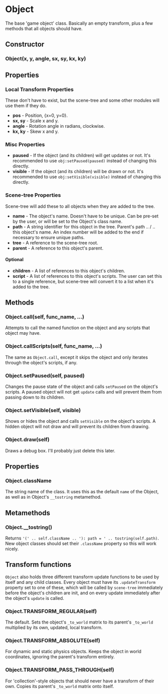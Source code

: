 Object
======

The base 'game object' class. Basically an empty transform, plus a few methods that all objects should have.

Constructor
-----------

### Object(x, y, angle, sx, sy, kx, ky)

Properties
----------

### Local Transform Properties
These don't have to exist, but the scene-tree and some other modules will use them if they do.
* **pos** - Position, {x=0, y=0}.
* **sx, sy** - Scale x and y.
* **angle** - Rotation angle in radians, clockwise.
* **kx, ky** - Skew x and y.

### Misc Properties
* **paused** - If the object (and its children) will get updates or not. It's recommended to use `obj:setPaused(paused)` instead of changing this directly. 
* **visible** - If the object (and its children) will be drawn or not. It's recommended to use `obj:setVisible(visible)` instead of changing this directly.

### Scene-tree Properties
Scene-tree will add these to all objects when they are added to the tree.
* **name** - The object's name. Doesn't have to be unique. Can be pre-set by the user, or will be set to the Object's class name.
* **path** - A string identifier for this object in the tree. Parent's path .. / .. this object's name. An index number will be added to the end if necessary to ensure unique paths.
* **tree** - A reference to the scene-tree root.
* **parent** - A reference to this object's parent.

#### Optional
 * **children** - A list of references to this object's children.
 * **script** - A list of references to this object's scripts. The user can set this to a single reference, but scene-tree will convert it to a list when it's added to the tree.

Methods
-------

### Object.call(self, func_name, ...)
Attempts to call the named function on the object and any scripts that object may have.

### Object.callScripts(self, func_name, ...)
The same as `Object.call`, except it skips the object and only iterates through the object's scripts, if any.

### Object.setPaused(self, paused)
Changes the pause state of the object and calls `setPaused` on the object's scripts. A paused object will not get `update` calls and will prevent them from passing down to its children.

### Object.setVisible(self, visible)
Shows or hides the object and calls `setVisible` on the object's scripts. A hidden object will not draw and will prevent its children from drawing.

### Object.draw(self)
Draws a debug box. I'll probably just delete this later.

Properties
----------

### Object.className
The string name of the class. It uses this as the default `name` of the Object, as well as in Object's `__tostring` metamethod.

Metamethods
-----------

### Object.__tostring()
Returns `'(' .. self.className .. '): path = ' .. tostring(self.path)`. New object classes should set their `.className` property so this will work nicely.

Transform functions
-------------------
`Object` also holds three different transform update functions to be used by itself and any child classes. Every object must have its `.updateTransform` property set to one of these, which will be called by `scene-tree` immediately before the object's children are init, and on every update immediately after the object's `update` is called.

### Object.TRANSFORM_REGULAR(self)
The default. Sets the object's `_to_world` matrix to its parent's `_to_world` multiplied by its own, updated, local transform.

### Object.TRANSFORM_ABSOLUTE(self)
For dynamic and static physics objects. Keeps the object in world coordinates, ignoring the parent's transform entirely.

### Object.TRANSFORM_PASS_THROUGH(self)
For 'collection'-style objects that should never have a transform of their own. Copies its parent's `_to_world` matrix onto itself.